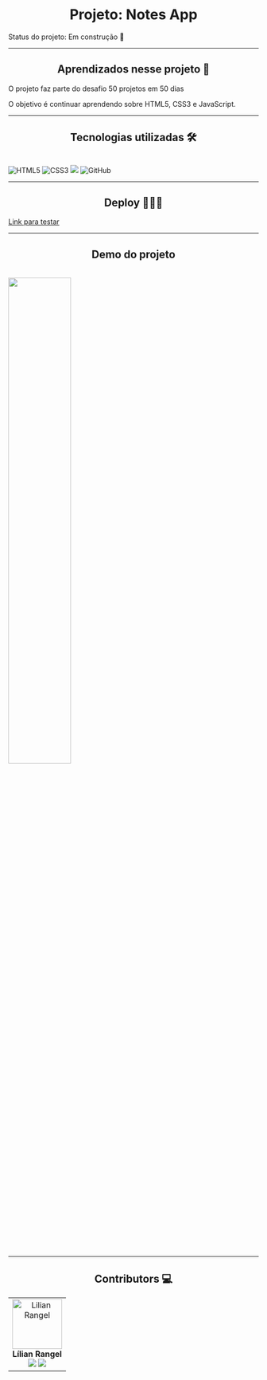 <h1 align="center">Projeto: Notes App</h1>
<p>Status do projeto: Em construção 🚧</p>
<hr>
<h2 align="center">Aprendizados nesse projeto 🎯</h2>
<p>O projeto faz parte do desafio 50 projetos em 50 dias </p>

<p> O objetivo é continuar aprendendo sobre HTML5, CSS3 e JavaScript.</p>

<hr>
<h2 align="center">Tecnologias utilizadas 🛠</h2><br>
<img src="https://img.shields.io/badge/HTML5-E34F26?style=for-the-badge&logo=html5&logoColor=white" alt="HTML5" data-canonical-src="https://img.shields.io/badge/html5-%23E34F26.svg?style=for-the-badge&amp;logo=html5&amp;logoColor=white" style="max-width: 100%;">
<img src="https://img.shields.io/badge/CSS3-1572B6?style=for-the-badge&logo=css3&logoColor=white" alt="CSS3" data-canonical-src="https://img.shields.io/badge/css3-%231572B6.svg?style=for-the-badge&amp;logo=css3&amp;logoColor=white" style="max-width: 100%;">
<img src="https://img.shields.io/badge/JavaScript-323330?style=for-the-badge&logo=javascript&logoColor=F7DF1E" >
<img src="https://img.shields.io/badge/GitHub-100000?style=for-the-badge&logo=github&logoColor=white" alt="GitHub" style="max-width: 100%">

<hr>
<h2 align="center">Deploy 👨🏽‍💻</h2>
<a href="https://lilian-rangel-notes.netlify.app/" target="_blank">Link para testar</a>


<hr>
<h2 align="center">Demo do projeto </h2>
<br>
<img width="50%" align="center" src="">


<hr>
<h2 align="center"> Contributors 💻</h2>
<table align="center">
<tbody>
<tr>
<td align="center">
<img src="https://avatars.githubusercontent.com/u/105670314?v=4" width="100px;" alt="Lilian Rangel" style="max-width: 100%;"><br><b>Lílian Rangel</b>
<br>
<a href="https://www.linkedin.com/in/lilian-rangel-de-paiva/"><img src="https://img.shields.io/badge/LinkedIn-0077B5?style=for-the-badge&logo=linkedin&logoColor=white"></a>
<a href="https://github.com/lilian-rangel"><img src="https://img.shields.io/badge/GitHub-100000?style=for-the-badge&logo=github&logoColor=white"></a>
</td>

</tr>
</tbody>
</table>
